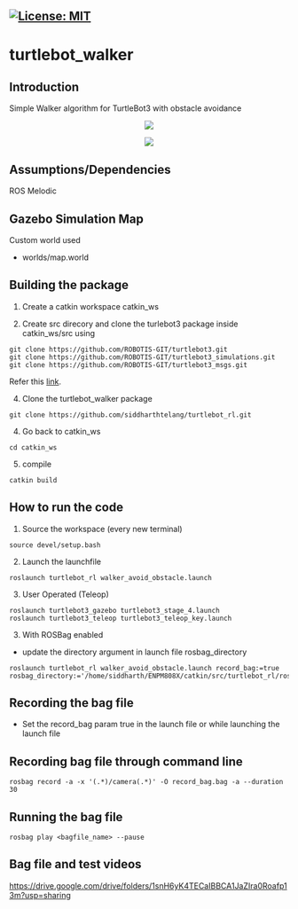 [![License: MIT](https://img.shields.io/badge/License-MIT-blue.svg)](https://opensource.org/licenses/MIT)
---
# turtlebot_walker
## Introduction
Simple Walker algorithm for TurtleBot3 with obstacle avoidance

<p align="center">
<img src="result/Test_2.gif"/>
</p>

<p align="center">
<img src="result/Test_3.gif"/>
</p>

## Assumptions/Dependencies
ROS Melodic

## Gazebo Simulation Map
Custom world used
 - worlds/map.world

## Building the package
1) Create a catkin workspace catkin_ws

2) Create src direcory and clone the turlebot3 package inside catkin_ws/src using 

``` 
git clone https://github.com/ROBOTIS-GIT/turtlebot3.git   
git clone https://github.com/ROBOTIS-GIT/turtlebot3_simulations.git
git clone https://github.com/ROBOTIS-GIT/turtlebot3_msgs.git    
```
Refer this [link](https://automaticaddison.com/how-to-launch-the-turtlebot3-simulation-with-ros/).

4) Clone the turtlebot_walker package
```
git clone https://github.com/siddharthtelang/turtlebot_rl.git

```
4) Go back to catkin_ws
```
cd catkin_ws
```
5) compile 

``` 
catkin build 
```

## How to run the code

1) Source the workspace (every new terminal)

```
source devel/setup.bash
```

2) Launch the launchfile

```
roslaunch turtlebot_rl walker_avoid_obstacle.launch
```

3) User Operated (Teleop)
```
roslaunch turtlebot3_gazebo turtlebot3_stage_4.launch
roslaunch turtlebot3_teleop turtlebot3_teleop_key.launch
```

3) With ROSBag enabled
 - update the directory argument in launch file rosbag_directory
```
roslaunch turtlebot_rl walker_avoid_obstacle.launch record_bag:=true rosbag_directory:='/home/siddharth/ENPM808X/catkin/src/turtlebot_rl/rosbag'
```


## Recording the bag file
- Set the record_bag param true in the launch file or while launching the launch file


## Recording bag file through command line
```
rosbag record -a -x '(.*)/camera(.*)' -O record_bag.bag -a --duration 30
```

## Running the bag file
```
rosbag play <bagfile_name> --pause
```

## Bag file and test videos
https://drive.google.com/drive/folders/1snH6yK4TECaIBBCA1JaZIra0Roafp13m?usp=sharing
